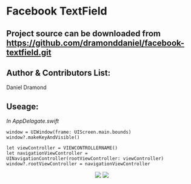 Facebook TextField
==================

Project source can be downloaded from https://github.com/dramonddaniel/facebook-textfield.git
---

Author & Contributors List:
-----------
Daniel Dramond

Useage:
-----------
*In AppDelagate.swift*
```
window = UIWindow(frame: UIScreen.main.bounds)
window?.makeKeyAndVisible()

let viewController = VIEWCONTROLLERNAME()
let navigationViewController = UINavigationController(rootViewController: viewController)
window?.rootViewController = navigationViewController
```
<p align="center">
  <img src="https://user-images.githubusercontent.com/19694636/31903404-e34749fc-b81f-11e7-9c53-1886106425aa.gif">
  <img src="https://user-images.githubusercontent.com/19694636/31903455-0deabd6a-b820-11e7-9177-d0f74a8e3bbf.gif">
</p>
